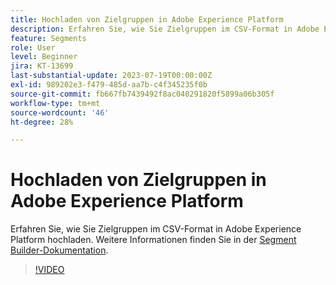```yaml
---
title: Hochladen von Zielgruppen in Adobe Experience Platform
description: Erfahren Sie, wie Sie Zielgruppen im CSV-Format in Adobe Experience Platform hochladen.
feature: Segments
role: User
level: Beginner
jira: KT-13699
last-substantial-update: 2023-07-19T00:00:00Z
exl-id: 989202e3-f479-485d-aa7b-c4f345235f0b
source-git-commit: fb667fb7439492f8ac040291820f5899a06b305f
workflow-type: tm+mt
source-wordcount: '46'
ht-degree: 28%

---
```


# Hochladen von Zielgruppen in Adobe Experience Platform

Erfahren Sie, wie Sie Zielgruppen im CSV-Format in Adobe Experience Platform hochladen. Weitere Informationen finden Sie in der [Segment Builder-Dokumentation](https://experienceleague.adobe.com/de/docs/experience-platform/segmentation/ui/audience-portal#import-audience).

>[!VIDEO](https://video.tv.adobe.com/v/3421714/?learn=on&enablevpops)
